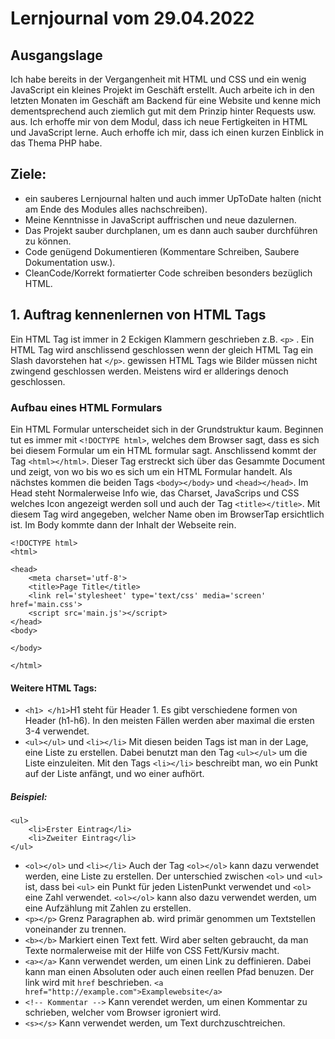 # Lernjournal vom 29.04.2022
## Ausgangslage
Ich habe bereits in der Vergangenheit mit HTML und CSS und ein wenig JavaScript ein kleines Projekt im Geschäft erstellt.
Auch arbeite ich in den letzten Monaten im Geschäft am Backend für eine Website und kenne mich dementsprechend auch ziemlich gut mit dem Prinzip hinter Requests usw. aus.
Ich erhoffe mir von dem Modul, dass ich neue Fertigkeiten in HTML und JavaScript lerne. Auch erhoffe ich mir, dass ich einen kurzen Einblick in das Thema PHP habe.

## Ziele:
- ein sauberes Lernjournal halten und auch immer UpToDate halten (nicht am Ende des Modules alles nachschreiben).
- Meine Kenntnisse in JavaScript auffrischen und neue dazulernen.
- Das Projekt sauber durchplanen, um es dann auch sauber durchführen zu können.
- Code genügend Dokumentieren (Kommentare Schreiben, Saubere Dokumentation usw.).
- CleanCode/Korrekt formatierter Code schreiben besonders bezüglich HTML.

## 1. Auftrag kennenlernen von HTML Tags
Ein HTML Tag ist immer in 2 Eckigen Klammern geschrieben z.B. `<p>` . Ein HTML Tag wird anschlissend geschlossen wenn der gleich HTML Tag ein Slash davorstehen hat `</p>`. gewissen HTML Tags wie Bilder müssen nicht zwingend geschlossen werden. Meistens wird er allderings denoch geschlossen.

### Aufbau eines HTML Formulars
Ein HTML Formular unterscheidet sich in der Grundstruktur kaum. Beginnen tut es immer mit `<!DOCTYPE html>`, welches dem Browser sagt, dass es sich bei diesem Formular um ein HTML formular sagt. Anschlissend kommt der Tag `<html></html>`. Dieser Tag erstreckt sich über das Gesammte Document und zeigt, von wo bis wo es sich um ein HTML Formular handelt. Als nächstes kommen die beiden Tags `<body></body>` und `<head></head>`. Im Head steht Normalerweise Info wie, das Charset, JavaScrips und CSS welches Icon angezeigt werden soll und auch der Tag `<title></title>`. Mit diesem Tag wird angegeben, welcher Name oben im BrowserTap ersichtlich ist. Im Body kommte dann der Inhalt der Webseite rein.
```
<!DOCTYPE html>
<html>

<head>
    <meta charset='utf-8'>
    <title>Page Title</title>
    <link rel='stylesheet' type='text/css' media='screen' href='main.css'>
    <script src='main.js'></script>
</head>
<body>

</body>

</html>
```
#### Weitere HTML Tags:
- `<h1> </h1>`H1 steht für Header 1. Es gibt verschiedene formen von Header (h1-h6). In den meisten Fällen werden aber maximal die ersten 3-4 verwendet. 
- `<ul></ul>` und `<li></li>` Mit diesen beiden Tags ist man in der Lage, eine Liste zu erstellen. Dabei benutzt man den Tag `<ul></ul>` um die Liste einzuleiten. Mit den Tags `<li></li>` beschreibt man, wo ein Punkt auf der Liste anfängt, und wo einer aufhört.</br>
##### Beispiel:
```
<ul>
    <li>Erster Eintrag</li>
    <li>Zweiter Eintrag</li>
</ul>
```
- `<ol></ol>` und `<li></li>` Auch der Tag `<ol></ol>` kann dazu verwendet werden, eine Liste zu erstellen. Der unterschied zwischen `<ol>` und `<ul>` ist, dass bei `<ul>` ein Punkt für jeden ListenPunkt verwendet und `<ol>` eine Zahl verwendet. `<ol></ol>` kann also dazu verwendet werden, um eine Aufzählung mit Zahlen zu erstellen. 
- `<p></p>` Grenz Paragraphen ab. wird primär genommen um Textstellen voneinander zu trennen. 
- `<b></b>` Markiert einen Text fett. Wird aber selten gebraucht, da man Texte normalerweise mit der Hilfe von CSS Fett/Kursiv macht.
- `<a></a>` Kann verwendet werden, um einen Link zu deffinieren. Dabei kann man einen Absoluten oder auch einen reellen Pfad benuzen. Der link wird mit `href` beschrieben. `<a href="http://example.com">Examplewebsite</a>`
- `<!-- Kommentar -->` Kann verendet werden, um einen Kommentar zu schrieben, welcher vom Browser igroniert wird.
- `<s></s>` Kann verwendet werden, um Text durchzuschtreichen. 
